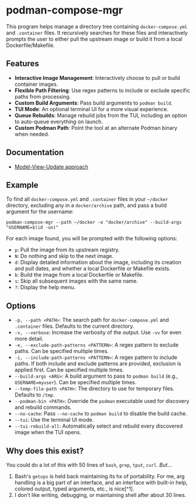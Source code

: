 # podman-compose-mgr

This program helps manage a directory tree containing `docker-compose.yml` and `.container` files. It recursively searches for these files and interactively prompts the user to either pull the upstream image or build it from a local Dockerfile/Makefile.

## Features

-   **Interactive Image Management**: Interactively choose to pull or build container images.
-   **Flexible Path Filtering**: Use regex patterns to include or exclude specific paths from processing.
-   **Custom Build Arguments**: Pass build arguments to `podman build`.
-   **TUI Mode**: An optional terminal UI for a more visual experience.
-   **Queue Rebuilds**: Manage rebuild jobs from the TUI, including an option to auto-queue everything on launch.
-   **Custom Podman Path**: Point the tool at an alternate Podman binary when needed.

## Documentation

-   [Model-View-Update approach](docs/MVU.md)

## Example

To find all `docker-compose.yml` and `.container` files in your `~/docker` directory, excluding any in a `docker/archive` path, and pass a build argument for the username:

```shell
podman-compose-mgr --path ~/docker -e "docker/archive" --build-args "USERNAME=$(id -un)"
```

For each image found, you will be prompted with the following options:

-   `p`: Pull the image from its upstream registry.
-   `N`: Do nothing and skip to the next image.
-   `d`: Display detailed information about the image, including its creation and pull dates, and whether a local Dockerfile or Makefile exists.
-   `b`: Build the image from a local Dockerfile or Makefile.
-   `s`: Skip all subsequent images with the same name.
-   `?`: Display the help menu.

## Options

-   `-p, --path <PATH>`: The search path for `docker-compose.yml` and `.container` files. Defaults to the current directory.
-   `-v, --verbose`: Increase the verbosity of the output. Use `-vv` for even more detail.
-   `-e, --exclude-path-patterns <PATTERN>`: A regex pattern to exclude paths. Can be specified multiple times.
-   `-i, --include-path-patterns <PATTERN>`: A regex pattern to include paths. If both include and exclude patterns are provided, exclusion is applied first. Can be specified multiple times.
-   `--build-args <ARG>`: A build argument to pass to `podman build` (e.g., `USERNAME=myuser`). Can be specified multiple times.
-   `--temp-file-path <PATH>`: The directory to use for temporary files. Defaults to `/tmp`.
-   `--podman-bin <PATH>`: Override the `podman` executable used for discovery and rebuild commands.
-   `--no-cache`: Pass `--no-cache` to `podman build` to disable the build cache.
-   `--tui`: Use the terminal UI mode.
-   `--tui-rebuild-all`: Automatically select and rebuild every discovered image when the TUI opens.

## Why does this exist?

You could do a lot of this with 50 lines of `bash`, `grep`, `tput`, `curl`. *But*...

1. Bash's `getops` is held back maintaining its hx of portability. For me, arg handling is a big part of an interface, and an interface with built-in help, colored output, typed arguments, etc., is nice[^1].
2. I don't like writing, debugging, or maintaining shell after about 30 lines.
